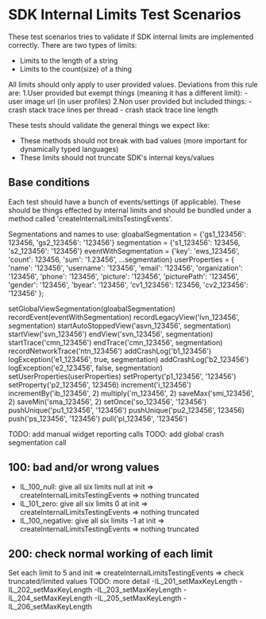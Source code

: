 # SDK Internal Limits Test Scenarios

These test scenarios tries to validate if SDK internal limits are implemented correctly.
There are two types of limits:
- Limits to the length of a string
- Limits to the count(size) of a thing

All limits should only apply to user provided values. Deviations from this rule are:
1.User provided but exempt things (meaning it has a different limit):
    - user image url (in user profiles)
2.Non user provided but included things:
    - crash stack trace lines per thread
    - crash stack trace line length

These tests should validate the general things we expect like:
- These methods should not break with bad values (more important for dynamically typed languages)
- These limits should not truncate SDK's internal keys/values

## Base conditions
Each test should have a bunch of events/settings (if applicable). These should be things effected by internal limits and should be bundled under a method called 'createInternalLimitsTestingEvents'.

Segmentations and names to use:
  gloabalSegmentation = {'gs1_123456': 123456, 'gs2_123456': '123456'}
  segmentation = {'s1_123456': 123456, 's2_123456': '123456'}
  eventWithSegmentation = {'key': 'ews_123456', 'count': 123456, 'sum': '1.23456', ...segmentation}
  userProperties = {
    'name': '123456',
    'username': '123456',
    'email': '123456',
    'organization': '123456',
    'phone': '123456',
    'picture': '123456',
    'picturePath': '123456',
    'gender': '123456',
    'byear': '123456',
    'cv1_123456': 123456,
    'cv2_123456': '123456'
  };

  setGlobalViewSegmentation(gloabalSegmentation)
  recordEvent(eventWithSegmentation)
  recordLegacyView('lvn_123456', segmentation)
  startAutoStoppedView('asvn_123456', segmentation)
  startView('svn_123456')
  endView('svn_123456', segmentation)
  startTrace('cmn_123456')
  endTrace('cmn_123456', segmentation)
  recordNetworkTrace('ntn_123456')
  addCrashLog('b1_123456')
  logException('e1_123456', true, segmentation)
  addCrashLog('b2_123456')
  logException('e2_123456', false, segmentation)
  setUserProperties(userProperties)
  setProperty('p1_123456', '123456')
  setProperty('p2_123456', 123456)
  increment('i_123456')
  incrementBy('ib_123456', 2)
  multiply('m_123456', 2)
  saveMax('smi_123456', 2)
  saveMin('sma_123456', 2)
  setOnce('so_123456', '123456')
  pushUnique('pu1_123456', '123456')
  pushUnique('pu2_123456', 123456)
  push('ps_123456', '123456')
  pull('pl_123456', '123456')

  TODO: add manual widget reporting calls
  TODO: add global crash segmentation call

## 100: bad and/or wrong values 
- IL_100_null: give all six limits null at init => createInternalLimitsTestingEvents => nothing truncated
- IL_101_zero: give all six limits 0 at init => createInternalLimitsTestingEvents => nothing truncated
- IL_100_negative: give all six limits -1 at init => createInternalLimitsTestingEvents => nothing truncated

## 200: check normal working of each limit
Set each limit to 5 and init => createInternalLimitsTestingEvents => check truncated/limited values
TODO: more detail
-IL_201_setMaxKeyLength
-IL_202_setMaxKeyLength
-IL_203_setMaxKeyLength
-IL_204_setMaxKeyLength
-IL_205_setMaxKeyLength
-IL_206_setMaxKeyLength

